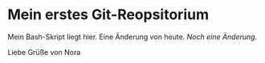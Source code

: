 # Mein erstes Git-Reopsitorium

Mein Bash-Skript liegt hier.
Eine Änderung von heute.
*Noch eine Änderung.*

Liebe Grüße von Nora
